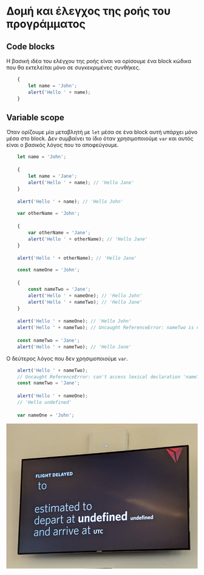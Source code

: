 # Δομή και έλεγχος της ροής του προγράμματος

## Code blocks

Η βασική ιδέα του ελέγχου της ροής είναι να ορίσουμε ένα block κώδικα που θα εκτελείται μόνο σε συγκεκριμένες συνθήκες.

```js
    {
        let name = 'John';
        alert('Hello ' + name);
    }
```

## Variable scope

Όταν ορίζουμε μία μεταβλητή με `let` μέσα σε ένα block αυτή υπάρχει μόνο μέσα στο block.
Δεν συμβαίνει το ίδιο όταν χρησιμοποιούμε `var` και αυτός είναι ο βασικός λόγος που το αποφεύγουμε.

```js
    let name = 'John';
    
    {
        let name = 'Jane';
        alert('Hello ' + name); // 'Hello Jane'
    }

    alert('Hello ' + name); // 'Hello John'
```


```js
    var otherName = 'John';

    {
        var otherName = 'Jane';
        alert('Hello ' + otherName); // 'Hello Jane'
    }

    alert('Hello ' + otherName); // 'Hello Jane'
```

```js
    const nameOne = 'John';

    {
        const nameTwo = 'Jane';
        alert('Hello ' + nameOne); // 'Hello John'
        alert('Hello ' + nameTwo); // 'Hello Jane'
    }

    alert('Hello ' + nameOne); // 'Hello John'
    alert('Hello ' + nameTwo); // Uncaught ReferenceError: nameTwo is not defined

    const nameTwo = 'Jane';
    alert('Hello ' + nameTwo); // 'Hello Jane'

```

Ο δεύτερος λόγος που δεν χρησιμοποιούμε `var`.

```js
    alert('Hello ' + nameTwo);
    // Uncaught ReferenceError: can't access lexical declaration 'nameTwo' before initialization
    const nameTwo = 'Jane';  

    alert('Hello ' + nameOne);
    // 'Hello undefined'

    var nameOne = 'John'; 
```

![Screen with code errors](/images/screen-with-error.jpg "Screen with code errors")
